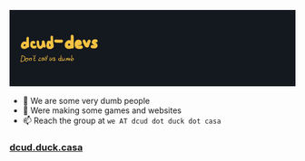 ![Hello](./header.png)

- 👀 We are some very dumb people
- 🌱 Were making some games and websites
- 📫 Reach the group at `we AT dcud dot duck dot casa`


### [dcud.duck.casa](https://dcud.duck.casa/)
<!---
i-like-trains-de/i-like-trains-de is a ✨ special ✨ repository because its `README.md` (this file) appears on your GitHub profile.
You can click the Preview link to take a look at your changes.
--->
